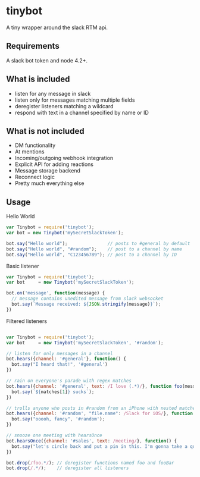 # tinybot

A tiny wrapper around the slack RTM api.

## Requirements

A slack bot token and node 4.2+.

## What is included

* listen for any message in slack
* listen only for messages matching multiple fields
* deregister listeners matching a wildcard
* respond with text in a channel specified by name or ID

## What is not included

* DM functionality
* At mentions
* Incoming/outgoing webhook integration
* Explicit API for adding reactions
* Message storage backend
* Reconnect logic
* Pretty much everything else

## Usage

Hello World

```js
var Tinybot = require('tinybot');
var bot = new Tinybot('mySecretSlackToken');

bot.say("Hello world");               // posts to #general by default
bot.say("Hello world", "#random");    // post to a channel by name
bot.say("Hello world", "C123456789"); // post to a channel by ID
```

Basic listener

```js
var Tinybot = require('tinybot');
var bot     = new Tinybot('mySecretSlackToken');

bot.on('message', function(message) {
  // message contains unedited message from slack websocket
  bot.say(`Message received: ${JSON.stringify(message)}`);
})
```

Filtered listeners

```js

var Tinybot = require('tinybot');
var bot     = new Tinybot('mySecretSlackToken', '#random');

// listen for only messages in a channel
bot.hears({channel: '#general'}, function() {
  bot.say("I heard that!", '#general')
})

// rain on everyone's parade with regex matches
bot.hears({channel: '#general', text: /I love (.*)/}, function foo(message, matches) {
  bot.say(`${matches[1]} sucks`);
})

// trolls anyone who posts in #random from an iPhone with nested matchers
bot.hears({channel: '#random', "file.name": /Slack for iOS/}, function fooBar(message) {
  bot.say("ooooh, fancy", '#random');
})

// snooze one meeting with hearsOnce
bot.hearsOnce({channel: '#sales', text: /meeting/}, function() {
  bot.say("let's circle back and put a pin in this. I'm gonna take a quick 5", '#sales');
})

bot.drop(/foo.*/); // deregister functions named foo and fooBar
bot.drop(/.*/);    // deregister all listeners
```
